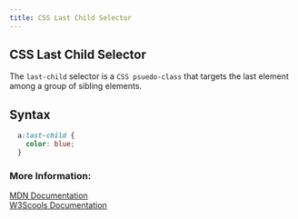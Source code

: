 ```yaml
---
title: CSS Last Child Selector
---
```

## CSS Last Child Selector

The `last-child` selector is a `CSS psuedo-class` that targets the last element among a group of sibling elements.

## Syntax

```css 
  a:last-child {
    color: blue;
  }
```

### More Information:

<a href='https://developer.mozilla.org/en-US/docs/Web/CSS/:last-child' target='_blank' rel='nofollow'>MDN Documentation</a><br>
<a href='https://www.w3schools.com/cssref/sel_last-child.asp' target='_blank' rel='nofollow'>W3Scools Documentation</a>
